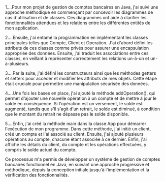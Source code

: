 1....Pour mon projet de gestion de comptes bancaires en Java, j'ai suivi une approche méthodique en commençant par concevoir les diagrammes de cas d'utilisation et de classes. 
Ces diagrammes ont aidé à clarifier les fonctionnalités attendues et les relations entre les différentes entités de mon application.

2....Ensuite, j'ai entamé la programmation en implémentant les classes principales telles que Compte, Client et Operation. 
J'ai d'abord défini les attributs de ces classes comme privés pour assurer une encapsulation appropriée des données. 
Ensuite, j'ai traduit les associations entre ces classes, en veillant à représenter correctement les relations un-à-un et un-à-plusieurs.

3....Par la suite, j'ai défini les constructeurs ainsi que les méthodes getters et setters pour accéder et modifier les attributs de mes objets. 
Cette étape était cruciale pour permettre une manipulation sécurisée des données.

4....Une fois les bases en place, j'ai ajouté la méthode addOperation(), qui permet d'ajouter une nouvelle opération à un compte et de mettre à jour le solde en conséquence. 
Si l'opération est un versement, le solde est augmenté, tandis que s'il s'agit d'un retrait, le solde est diminué, à condition que le montant du retrait ne dépasse pas le solde disponible.

5....Enfin, j'ai créé la méthode main dans la classe App pour démarrer l'exécution de mon programme. Dans cette méthode, j'ai initié un client, créé un compte et l'ai associé au client. 
Ensuite, j'ai ajouté plusieurs opérations au compte, chacune étant associée à ce dernier. 
Enfin, j'ai affiché les détails du client, du compte et les opérations effectuées, y compris le solde actuel du compte.

Ce processus m'a permis de développer un système de gestion de comptes bancaires fonctionnel en Java, en suivant une approche progressive et méthodique, 
depuis la conception initiale jusqu'à l'implémentation et la vérification des fonctionnalités.
